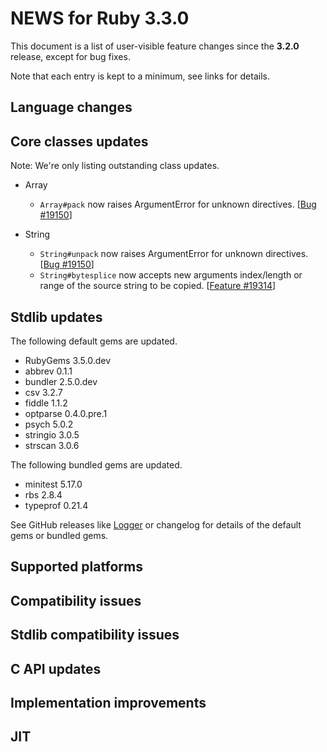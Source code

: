 # NEWS for Ruby 3.3.0

This document is a list of user-visible feature changes
since the **3.2.0** release, except for bug fixes.

Note that each entry is kept to a minimum, see links for details.

## Language changes

## Core classes updates

Note: We're only listing outstanding class updates.

* Array

    * `Array#pack` now raises ArgumentError for unknown directives. [[Bug #19150]]

* String

    * `String#unpack` now raises ArgumentError for unknown directives. [[Bug #19150]]
    * `String#bytesplice` now accepts new arguments index/length or range of the source string to be copied.  [[Feature #19314]]

## Stdlib updates

The following default gems are updated.

* RubyGems 3.5.0.dev
* abbrev 0.1.1
* bundler 2.5.0.dev
* csv 3.2.7
* fiddle 1.1.2
* optparse 0.4.0.pre.1
* psych 5.0.2
* stringio 3.0.5
* strscan 3.0.6

The following bundled gems are updated.

* minitest 5.17.0
* rbs 2.8.4
* typeprof 0.21.4

See GitHub releases like [Logger](https://github.com/ruby/logger/releases) or
changelog for details of the default gems or bundled gems.

## Supported platforms

## Compatibility issues

## Stdlib compatibility issues

## C API updates

## Implementation improvements

## JIT

[Bug #19150]:     https://bugs.ruby-lang.org/issues/19150
[Feature #19314]: https://bugs.ruby-lang.org/issues/19314
